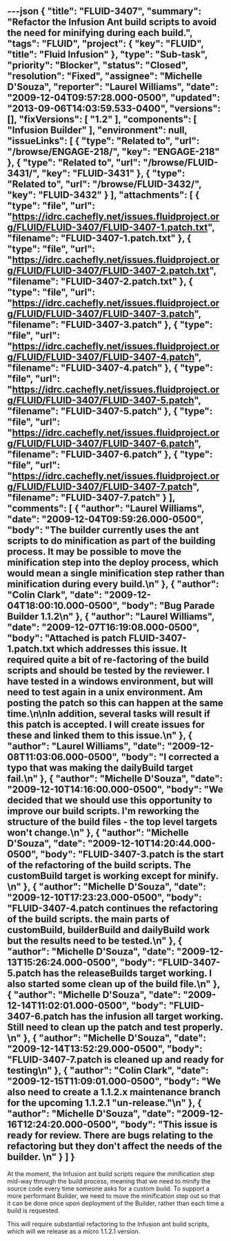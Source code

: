 ---json
{
  "title": "FLUID-3407",
  "summary": "Refactor the Infusion Ant build scripts to avoid the need for minifying during each build.",
  "tags": "FLUID",
  "project": {
    "key": "FLUID",
    "title": "Fluid Infusion"
  },
  "type": "Sub-task",
  "priority": "Blocker",
  "status": "Closed",
  "resolution": "Fixed",
  "assignee": "Michelle D'Souza",
  "reporter": "Laurel Williams",
  "date": "2009-12-04T09:57:28.000-0500",
  "updated": "2013-09-06T14:03:59.533-0400",
  "versions": [],
  "fixVersions": [
    "1.2"
  ],
  "components": [
    "Infusion Builder"
  ],
  "environment": null,
  "issueLinks": [
    {
      "type": "Related to",
      "url": "/browse/ENGAGE-218/",
      "key": "ENGAGE-218"
    },
    {
      "type": "Related to",
      "url": "/browse/FLUID-3431/",
      "key": "FLUID-3431"
    },
    {
      "type": "Related to",
      "url": "/browse/FLUID-3432/",
      "key": "FLUID-3432"
    }
  ],
  "attachments": [
    {
      "type": "file",
      "url": "https://idrc.cachefly.net/issues.fluidproject.org/FLUID/FLUID-3407/FLUID-3407-1.patch.txt",
      "filename": "FLUID-3407-1.patch.txt"
    },
    {
      "type": "file",
      "url": "https://idrc.cachefly.net/issues.fluidproject.org/FLUID/FLUID-3407/FLUID-3407-2.patch.txt",
      "filename": "FLUID-3407-2.patch.txt"
    },
    {
      "type": "file",
      "url": "https://idrc.cachefly.net/issues.fluidproject.org/FLUID/FLUID-3407/FLUID-3407-3.patch",
      "filename": "FLUID-3407-3.patch"
    },
    {
      "type": "file",
      "url": "https://idrc.cachefly.net/issues.fluidproject.org/FLUID/FLUID-3407/FLUID-3407-4.patch",
      "filename": "FLUID-3407-4.patch"
    },
    {
      "type": "file",
      "url": "https://idrc.cachefly.net/issues.fluidproject.org/FLUID/FLUID-3407/FLUID-3407-5.patch",
      "filename": "FLUID-3407-5.patch"
    },
    {
      "type": "file",
      "url": "https://idrc.cachefly.net/issues.fluidproject.org/FLUID/FLUID-3407/FLUID-3407-6.patch",
      "filename": "FLUID-3407-6.patch"
    },
    {
      "type": "file",
      "url": "https://idrc.cachefly.net/issues.fluidproject.org/FLUID/FLUID-3407/FLUID-3407-7.patch",
      "filename": "FLUID-3407-7.patch"
    }
  ],
  "comments": [
    {
      "author": "Laurel Williams",
      "date": "2009-12-04T09:59:26.000-0500",
      "body": "The builder currently uses the ant scripts to do minification as part of the building process. It may be possible to move the minification step into the deploy process, which would mean a single minification step rather than minification during every build.\n"
    },
    {
      "author": "Colin Clark",
      "date": "2009-12-04T18:00:10.000-0500",
      "body": "Bug Parade Builder 1.1.2\n"
    },
    {
      "author": "Laurel Williams",
      "date": "2009-12-07T16:19:08.000-0500",
      "body": "Attached is patch FLUID-3407-1.patch.txt which addresses this issue. It required quite a bit of re-factoring of the build scripts and should be tested by the reviewer. I have tested in a windows environment, but will need to test again in a unix environment. Am posting the patch so this can happen at the same time.\n\nIn addition, several tasks will result if this patch is accepted. I will create issues for these and linked them to this issue.\n"
    },
    {
      "author": "Laurel Williams",
      "date": "2009-12-08T11:03:06.000-0500",
      "body": "I corrected a typo that was making the dailyBuild target fail.\n"
    },
    {
      "author": "Michelle D'Souza",
      "date": "2009-12-10T14:16:00.000-0500",
      "body": "We decided that we should use this opportunity to improve our build scripts. I'm reworking the structure of the build files - the top level targets won't change.\n"
    },
    {
      "author": "Michelle D'Souza",
      "date": "2009-12-10T14:20:44.000-0500",
      "body": "FLUID-3407-3.patch is the start of the refactoring of the build scripts. The customBuild target is working except for minify.&#x20;\n"
    },
    {
      "author": "Michelle D'Souza",
      "date": "2009-12-10T17:23:23.000-0500",
      "body": "FLUID-3407-4.patch continues the refactoring of the build scripts. the main parts of customBuild, builderBuild and dailyBuild work but the results need to be tested.\n"
    },
    {
      "author": "Michelle D'Souza",
      "date": "2009-12-13T15:26:24.000-0500",
      "body": "FLUID-3407-5.patch has the releaseBuilds target working. I also started some clean up of the build file.\n"
    },
    {
      "author": "Michelle D'Souza",
      "date": "2009-12-14T11:02:01.000-0500",
      "body": "FLUID-3407-6.patch has the infusion all target working. Still need to clean up the patch and test properly.&#x20;\n"
    },
    {
      "author": "Michelle D'Souza",
      "date": "2009-12-14T13:52:29.000-0500",
      "body": "FLUID-3407-7.patch is cleaned up and ready for testing\n"
    },
    {
      "author": "Colin Clark",
      "date": "2009-12-15T11:09:01.000-0500",
      "body": "We also need to create a 1.1.2.x maintenance branch for the upcoming 1.1.2.1 \"un-release.\"\n"
    },
    {
      "author": "Michelle D'Souza",
      "date": "2009-12-16T12:24:20.000-0500",
      "body": "This issue is ready for review. There are bugs relating to the refactoring but they don't affect the needs of the builder.&#x20;\n"
    }
  ]
}
---
At the moment, the Infusion ant build scripts require the minification step mid-way through the build process, meaning that we need to minify the source code every time someone asks for a custom build. To support a more performant Builder, we need to move the minification step out so that it can be done once upon deployment of the Builder, rather than each time a build is requested.

This will require substantial refactoring to the Infusion ant build scripts, which will we release as a micro 1.1.2.1 version.

        